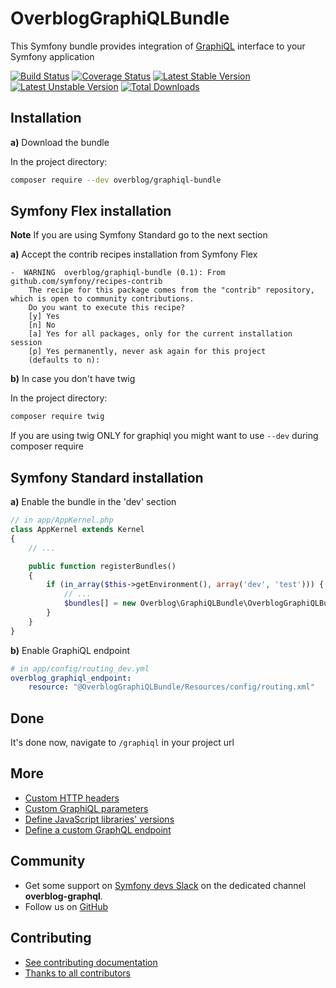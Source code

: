 OverblogGraphiQLBundle
======================

This Symfony bundle provides integration of [GraphiQL](https://github.com/graphql/graphiql) interface to your Symfony application

[![Build Status](https://travis-ci.org/overblog/GraphiQLBundle.svg?branch=master)](https://travis-ci.org/overblog/GraphiQLBundle)
[![Coverage Status](https://coveralls.io/repos/github/overblog/GraphiQLBundle/badge.svg?branch=master)](https://coveralls.io/github/overblog/GraphiQLBundle?branch=master)
[![Latest Stable Version](https://poser.pugx.org/overblog/graphiql-bundle/version)](https://packagist.org/packages/overblog/graphiql-bundle)
[![Latest Unstable Version](https://poser.pugx.org/overblog/graphiql-bundle/v/unstable)](https://packagist.org/packages/overblog/graphiql-bundle)
[![Total Downloads](https://poser.pugx.org/overblog/graphiql-bundle/downloads)](https://packagist.org/packages/overblog/graphiql-bundle)

Installation
------------

**a)** Download the bundle

In the project directory:

```bash
composer require --dev overblog/graphiql-bundle
```

Symfony Flex installation
------------

**Note** If you are using Symfony Standard go to the next section

**a)** Accept the contrib recipes installation from Symfony Flex

```
-  WARNING  overblog/graphiql-bundle (0.1): From github.com/symfony/recipes-contrib
    The recipe for this package comes from the "contrib" repository, which is open to community contributions.
    Do you want to execute this recipe?
    [y] Yes
    [n] No
    [a] Yes for all packages, only for the current installation session
    [p] Yes permanently, never ask again for this project
    (defaults to n):
```

**b)** In case you don't have twig

In the project directory:

```bash
composer require twig
```

If you are using twig ONLY for graphiql you might want to use `--dev` during composer require

Symfony Standard installation
------------

**a)** Enable the bundle in the 'dev' section

```php
// in app/AppKernel.php
class AppKernel extends Kernel
{
    // ...

    public function registerBundles()
    {
        if (in_array($this->getEnvironment(), array('dev', 'test'))) {
            // ...
            $bundles[] = new Overblog\GraphiQLBundle\OverblogGraphiQLBundle();
        }
    }
}
```

**b)** Enable GraphiQL endpoint

```yaml
# in app/config/routing_dev.yml
overblog_graphiql_endpoint:
    resource: "@OverblogGraphiQLBundle/Resources/config/routing.xml"
```

Done
------------

It's done now, navigate to `/graphiql` in your project url

More
------------

* [Custom HTTP headers](src/Resources/doc/custom-http-headers.md)
* [Custom GraphiQL parameters](src/Resources/doc/custom-parameters.md)
* [Define JavaScript libraries' versions](src/Resources/doc/libraries-versions.md)
* [Define a custom GraphQL endpoint](src/Resources/doc/graphql-endpoint.md)

Community
---------

* Get some support on [Symfony devs Slack](https://symfony.com/slack-invite)
  on the dedicated channel **overblog-graphql**.
* Follow us on [GitHub](https://github.com/overblog)

Contributing
------------

* [See contributing documentation](CONTRIBUTING.md)
* [Thanks to all contributors](https://github.com/overblog/GraphiQLBundle/graphs/contributors)
